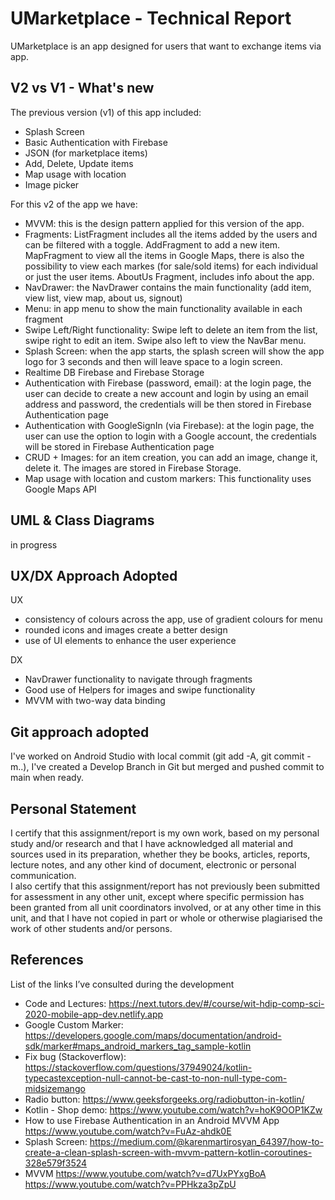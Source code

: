 # UMarketplace - Technical Report
UMarketplace is an app designed for users that want to exchange items via app. 

## V2 vs V1 - What's new
The previous version (v1) of this app included:

* Splash Screen
* Basic Authentication with Firebase
* JSON (for marketplace items)
* Add, Delete, Update items
* Map usage with location
* Image picker

For this v2 of the app we have: 
* MVVM: this is the design pattern applied for this version of the app. 
* Fragments: ListFragment includes all the items added by the users and can be filtered with a toggle. AddFragment to add a new item. MapFragment to view all the items in Google Maps, there is also the possibility to view each markes (for sale/sold items) for each individual or just the user items. AboutUs Fragment, includes info about the app. 
* NavDrawer: the NavDrawer contains the main functionality (add item, view list, view map, about us, signout)
* Menu: in app menu to show the main functionality available in each fragment
* Swipe Left/Right functionality: Swipe left to delete an item from the list, swipe right to edit an item. Swipe also left to view the NavBar menu. 
* Splash Screen: when the app starts, the splash screen will show the app logo for 3 seconds and then will leave space to a login screen. 
* Realtime DB Firebase and Firebase Storage
* Authentication with Firebase (password, email): at the login page, the user can decide to create a new account and login by using an email address and password, the credentials will be then stored in Firebase Authentication page
* Authentication with GoogleSignIn (via Firebase): at the login page, the user can use the option to login with a Google account, the credentials will be stored in Firebase Authentication page
* CRUD + Images: for an item creation, you can add an image, change it, delete it. The images are stored in Firebase Storage. 
* Map usage with location and custom markers: This functionality uses Google Maps API 

## UML & Class Diagrams

in progress

## UX/DX Approach Adopted
UX
* consistency of colours across the app, use of gradient colours for menu
* rounded icons and images create a better design 
* use of UI elements to enhance the user experience

DX
* NavDrawer functionality to navigate through fragments
* Good use of Helpers for images and swipe functionality
* MVVM with two-way data binding 

## Git approach adopted
I've worked on Android Studio with local commit (git add -A, git commit -m..), I've created a Develop Branch in Git but merged and pushed commit to main when ready.

## Personal Statement
I certify that this assignment/report is my own work, based on my personal study and/or research and that I have acknowledged all material and sources used in its preparation, whether they be books, articles, reports, lecture notes, and any other kind of document, electronic or personal communication.  
I also certify that this assignment/report has not previously been submitted for assessment in any other unit, except where specific permission has been granted from all unit coordinators involved, or at any other time in this unit, and that I have not copied in part or whole or otherwise plagiarised the work of other students and/or persons.

## References
List of the links I’ve consulted during the development
- Code and Lectures: https://next.tutors.dev/#/course/wit-hdip-comp-sci-2020-mobile-app-dev.netlify.app
- Google Custom Marker: https://developers.google.com/maps/documentation/android-sdk/marker#maps_android_markers_tag_sample-kotlin
- Fix bug (Stackoverflow): https://stackoverflow.com/questions/37949024/kotlin-typecastexception-null-cannot-be-cast-to-non-null-type-com-midsizemango
- Radio button: https://www.geeksforgeeks.org/radiobutton-in-kotlin/
- Kotlin - Shop demo: https://www.youtube.com/watch?v=hoK9OOP1KZw
- How to use Firebase Authentication in an Android MVVM App
https://www.youtube.com/watch?v=FuAz-ahdk0E
- Splash Screen: https://medium.com/@karenmartirosyan_64397/how-to-create-a-clean-splash-screen-with-mvvm-pattern-kotlin-coroutines-328e579f3524
- MVVM https://www.youtube.com/watch?v=d7UxPYxgBoA
https://www.youtube.com/watch?v=PPHkza3pZpU


